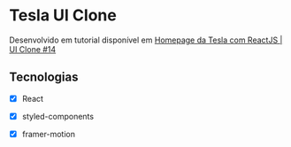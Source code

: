 # Tesla UI Clone

Desenvolvido em tutorial disponível em [Homepage da Tesla com ReactJS | UI Clone #14](https://www.youtube.com/watch?v=Mf4Se4ZGcG8&list=PLNWNw3ADEnfdo03j9yp-Dle2bx62GMgjc&index=2)
## Tecnologias 

- [X] React 
- [X] styled-components
- [X] framer-motion 

